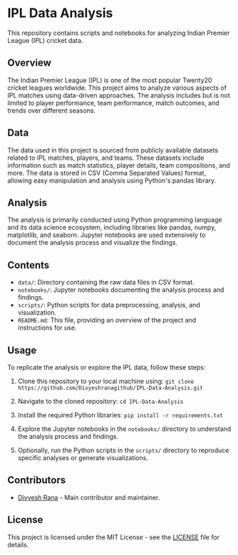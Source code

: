 # IPL Data Analysis

This repository contains scripts and notebooks for analyzing Indian Premier League (IPL) cricket data.

## Overview

The Indian Premier League (IPL) is one of the most popular Twenty20 cricket leagues worldwide. This project aims to analyze various aspects of IPL matches using data-driven approaches. The analysis includes but is not limited to player performance, team performance, match outcomes, and trends over different seasons.

## Data

The data used in this project is sourced from publicly available datasets related to IPL matches, players, and teams. These datasets include information such as match statistics, player details, team compositions, and more. The data is stored in CSV (Comma Separated Values) format, allowing easy manipulation and analysis using Python's pandas library.

## Analysis

The analysis is primarily conducted using Python programming language and its data science ecosystem, including libraries like pandas, numpy, matplotlib, and seaborn. Jupyter notebooks are used extensively to document the analysis process and visualize the findings.

## Contents

- `data/`: Directory containing the raw data files in CSV format.
- `notebooks/`: Jupyter notebooks documenting the analysis process and findings.
- `scripts/`: Python scripts for data preprocessing, analysis, and visualization.
- `README.md`: This file, providing an overview of the project and instructions for use.

## Usage

To replicate the analysis or explore the IPL data, follow these steps:

1. Clone this repository to your local machine using: `git clone https://github.com/Divyeshranagithub/IPL-Data-Analysis.git`
2. Navigate to the cloned repository: `cd IPL-Data-Analysis`
3. Install the required Python libraries: `pip install -r requirements.txt`
4. Explore the Jupyter notebooks in the `notebooks/` directory to understand the analysis process and findings.

5. Optionally, run the Python scripts in the `scripts/` directory to reproduce specific analyses or generate visualizations.

## Contributors

- [Divyesh Rana](https://github.com/Divyeshranagithub) - Main contributor and maintainer.

## License

This project is licensed under the MIT License - see the [LICENSE](LICENSE) file for details.


   
